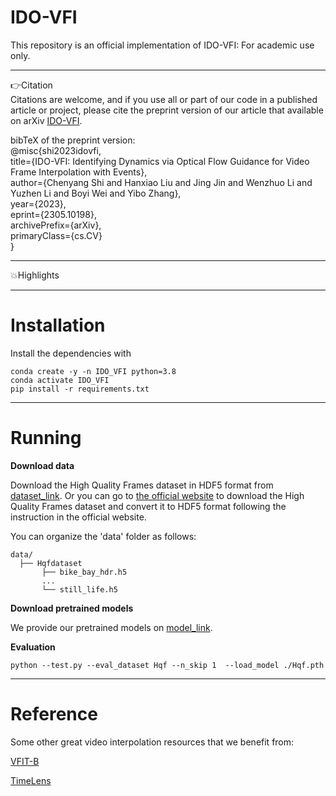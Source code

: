 # IDO-VFI
This repository is an official implementation of IDO-VFI:
For academic use only.

****
👉Citation   
Citations are welcome, and if you use all or part of our code in a published article or project, please cite the preprint version of our article that available on arXiv [IDO-VFI](https://arxiv.org/abs/2305.10198).

bibTeX of the preprint version:  
@misc{shi2023idovfi,  
      title={IDO-VFI: Identifying Dynamics via Optical Flow Guidance for Video Frame Interpolation with Events},  
      author={Chenyang Shi and Hanxiao Liu and Jing Jin and Wenzhuo Li and Yuzhen Li and Boyi Wei and Yibo Zhang},  
      year={2023},  
      eprint={2305.10198},  
      archivePrefix={arXiv},  
      primaryClass={cs.CV}  
}

****
💥Highlights

****

# Installation

Install the dependencies with

```
conda create -y -n IDO_VFI python=3.8
conda activate IDO_VFI
pip install -r requirements.txt
```



****

# Running

**Download data**

Download the High Quality Frames dataset in HDF5 format from <u>dataset_link</u>. Or you can go to  [the official website](https://github.com/coco-tasks/dataset) to download the High Quality Frames dataset and convert it to HDF5 format following the instruction in the official website. 

You can organize the 'data' folder as follows:

```
data/
  ├── Hqfdataset
       ├── bike_bay_hdr.h5
       ...
       └── still_life.h5
```

**Download pretrained models**

We provide our pretrained models on <u>model_link</u>.

**Evaluation**

```
python --test.py --eval_dataset Hqf --n_skip 1  --load_model ./Hqf.pth 
```

****

# Reference

Some other great video interpolation resources that we benefit from:

[VFIT-B](https://github.com/zhshi0816/Video-Frame-Interpolation-Transformer)

[TimeLens](https://github.com/uzh-rpg/rpg_timelens)

